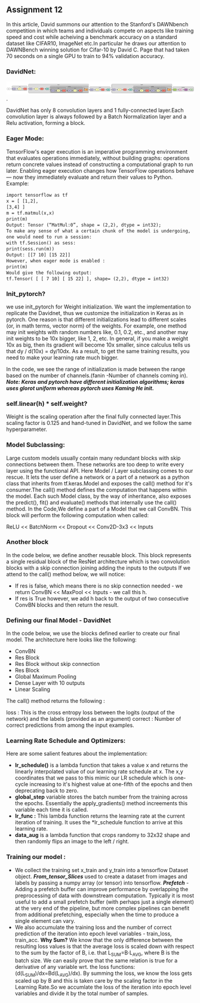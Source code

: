 ## Assignment 12

In this article, David summons our attention to the Stanford's DAWNbench competition in which teams and individuals compete on aspects like training speed and cost while acheiving a benchmark accuracy on a standard dataset like CIFAR10, ImageNet etc.In particular he draws our attention to DAWNBench winning solution for Cifar-10 by David C. Page that had taken 70 seconds on a single GPU to train to 94% validation accuracy.

### DavidNet:

![DavidNet](https://github.com/Venu2791/Deep-Vision/blob/master/Assignment%2012/Davidnet.png).

DavidNet has only 8 convolution layers and 1 fully-connected layer.Each convolution layer is always followed by a Batch Normalization layer and a Relu activation, forming a block.


### Eager Mode:

TensorFlow's eager execution is an imperative programming environment that evaluates operations immediately, without building graphs: operations return concrete values instead of constructing a computational graph to run later. 
Enabling eager execution changes how TensorFlow operations behave — now they immediately evaluate and return their values to Python. Example:
```
import tensorflow as tf
x = [ [1,2],
[3,4] ]
m = tf.matmul(x,x)
print(m)
Output: Tensor (“MatMul:0”, shape = (2,2), dtype = int32);
To make any sense of what a certain chunk of the model is undergoing, one would need to run a session:
with tf.Session() as sess:
print(sess.run(m)) 
Output: [[7 10] [15 22]]
However, when eager mode is enabled :
print(m)
Would give the following output:
tf.Tensor( [ [ 7 10] [ 15 22] ], shape= (2,2), dtype = int32)
```

### Init_pytorch?

we use init_pytorch for Weight initialization. We want the implementation to replicate the Davidnet, thus we customize the initialization in Keras as in pytorch. One reason is that different initializations lead to different scales (or, in math terms, vector norm) of the weights. For example, one method may init weights with random numbers like, 0.1, 0.2, etc., and another may init weights to be 10x bigger, like 1, 2, etc. In general, if you make a weight 10x as big, then its gradient will become 10x smaller, since calculus tells us that dy / d(10x) = dy/10dx. As a result, to get the same training results, you need to make your learning rate much bigger.

In the code, we see the range of initialization is made between the range based on the number of channels.(fanin -Number of channels coming in).
***Note: Keras and pytorch have different initialization algorithms; keras uses glorot uniform whereas pytorch uses Kaming He init.***

### self.linear(h) * self.weight?
Weight is the scaling operation after the final fully connected layer.This scaling factor is 0.125 and hand-tuned in DavidNet, and we follow the same hyperparameter. 

### Model Subclassing:
Large custom models usually contain many redundant blocks with skip connections between them. These networks are too deep to write every layer using the functional API. Here Model / Layer subclassing comes to our rescue.
It lets the user define a network or a part of a network as a python class that inherits from tf.keras.Model and exposes the call() method for it's consumer.The call() method defines the computation that happens within the model.
Each such Model class, by the way of inheritance, also exposes the predict(), fit() and evaluate() methods that internally use the call() method.
In the Code,We define a part of a Model that we call ConvBN. This block will perform the following computation when called:

ReLU << BatchNorm << Dropout << Conv2D-3x3 << Inputs


### Another block
In the code below, we define another reusable block. This block represents a single residual block of the ResNet architecture which is two convolution blocks with a skip connection joining adding the inputs to the outputs
If we attend to the call() method below, we will notice:
- If res is false, which means there is no skip connection needed - we return ConvBN << MaxPool << Inputs - we call this h.
- If res is True however, we add h back to the output of two consecutive ConvBN blocks and then return the result.

### Defining our final Model - DavidNet
In the code below, we use the blocks defined earlier to create our final model. The architecture here looks like the following:

- ConvBN
- Res Block
- Res Block without skip connection
- Res Block
- Global Maximum Pooling
- Dense Layer with 10 outputs
- Linear Scaling

The call() method returns the following :

loss : This is the cross entropy loss between the logits (output of the network) and the labels (provided as an argument)
correct : Number of correct predictions from among the input examples.

### Learning Rate Schedule and Optimizers:

Here are some salient features about the implementation:

- **lr_schedule()** is a lambda function that takes a value x and returns the linearly interpolated value of our learning rate schedule at x. The x,y coordinates that we pass to this mimic our LR schedule which is one-cycle increasing to it's highest value at one-fifth of the epochs and then deprecating back to zero.
- **global_step** variable stores the batch number from the training across the epochs. Essentially the apply_gradients() method increements this variable each time it is called.
- **lr_func :** This lambda function returns the learning rate at the current iteration of training. It uses the *lr_schedule function to arrive at this learning rate.
- **data_aug** is a lambda function that crops randomy to 32x32 shape and then randomly flips an image to the left / right.


### Training our model :

- We collect the training set x_train and y_train into a tensorflow Dataset object. ***From_tensor_Slices*** used to create a dataset from images and labels by passing a numpy array (or tensor) into tensorflow. ***Prefetch*** - Adding a prefetch buffer can improve performance by overlapping the preprocessing of data with downstream computation. Typically it is most useful to add a small prefetch buffer (with perhaps just a single element) at the very end of the pipeline, but more complex pipelines can benefit from additional prefetching, especially when the time to produce a single element can vary.
- We also accumulate the training loss and the number of correct prediction of the iteration into epoch level variables - train_loss, train_acc. **Why Sum?**  We know that the only difference between the resulting loss values is that the average loss is scaled down with respect to the sum by the factor of B, i.e. that L<sub>SUM</sub>=B⋅L<sub>AVG</sub>, where B is the batch size. We can easily prove that the same relation is true for a derivative of any variable wrt. the loss functions:(d(L<sub>SUM</sub>)/dx=Bd(L<sub>AVG</sub>)/dx). By summing the loss, we know the loss gets scaled up by B and this is taken care by the scaling factor in the Learning Rate.So we accumlate the loss of the iteration into epoch level variables and divide it by the total number of samples.

